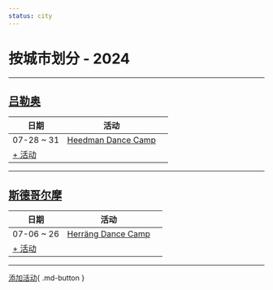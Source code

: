 ```yaml
---
status: city
---
```


# 按城市划分 - 2024

---

## [吕勒奥](Lulea.md)

| 日期 | 活动 | |
| --- | --- | --- |
| 07-28 ~ 31 | [Heedman Dance Camp](heedman-dance-camp.md) |  |
| [+ 活动](https://github.com/swingdance/events/issues/new?assignees=&labels=add+event&projects=&template=02-add_entity.yml&title=Add%20Event%3A%20sv_SE%20%E2%80%A2%20%3CName%3E&region=sv_SE&province=Lulea&city=Lulea&org_id=)

---

## [斯德哥尔摩](Stockholm.md)

| 日期 | 活动 | |
| --- | --- | --- |
| 07-06 ~ 26 | [Herräng Dance Camp](herrang-dance-camp.md) |  |
| [+ 活动](https://github.com/swingdance/events/issues/new?assignees=&labels=add+event&projects=&template=02-add_entity.yml&title=Add%20Event%3A%20sv_SE%20%E2%80%A2%20%3CName%3E&region=sv_SE&province=Stockholm&city=Stockholm&org_id=)

---

[添加活动](https://github.com/swingdance/events/issues/new?assignees=&labels=add+event&projects=&template=02-add_entity.yml&title=Add%20Event%3A%20sv_SE%20%E2%80%A2%20%3CName%3E&region=sv_SE&province=&city=&org_id=){ .md-button }
